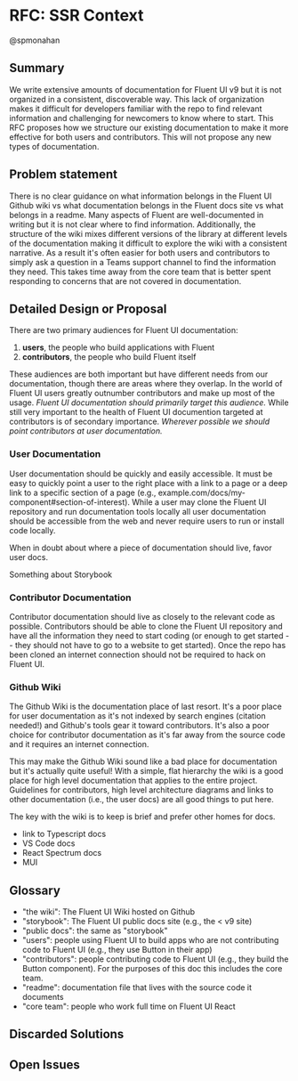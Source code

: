 # RFC: SSR Context

@spmonahan

## Summary

We write extensive amounts of documentation for Fluent UI v9 but it is not organized in a consistent, discoverable way. This lack of organization makes it difficult for developers familiar with the repo to find relevant information and challenging for newcomers to know where to start. This RFC proposes how we structure our existing documentation to make it more effective for both users and contributors. This will not propose any new types of documentation.

## Problem statement

There is no clear guidance on what information belongs in the Fluent UI Github wiki vs what documentation belongs in the Fluent docs site vs what belongs in a readme. Many aspects of Fluent are well-documented in writing but it is not clear where to find information. Additionally, the structure of the wiki mixes different versions of the library at different levels of the documentation making it difficult to explore the wiki with a consistent narrative. As a result it's often easier for both users and contributors to simply ask a question in a Teams support channel to find the information they need. This takes time away from the core team that is better spent responding to concerns that are not covered in documentation.

## Detailed Design or Proposal

There are two primary audiences for Fluent UI documentation:

1. **users**, the people who build applications with Fluent
2. **contributors**, the people who build Fluent itself

These audiences are both important but have different needs from our documentation, though there are areas where they overlap. In the world of Fluent UI users greatly outnumber contributors and make up most of the usage. _Fluent UI documentation should primarily target this audience._ While still very important to the health of Fluent UI documention targeted at contributors is of secondary importance. _Wherever possible we should point contributors at user documentation._

### User Documentation

User documentation should be quickly and easily accessible. It must be easy to quickly point a user to the right place with a link to a page or a deep link to a specific section of a page (e.g., example.com/docs/my-component#section-of-interest). While a user may clone the Fluent UI repository and run documentation tools locally all user documentation should be accessible from the web and never require users to run or install code locally.

When in doubt about where a piece of documentation should live, favor user docs.

Something about Storybook

### Contributor Documentation

Contributor documentation should live as closely to the relevant code as possible. Contributors should be able to clone the Fluent UI repository and have all the information they need to start coding (or enough to get started -- they should not have to go to a website to get started). Once the repo has been cloned an internet connection should not be required to hack on Fluent UI.

### Github Wiki

The Github Wiki is the documentation place of last resort. It's a poor place for user documentation as it's not indexed by search engines (citation needed!) and Github's tools gear it toward contributors. It's also a poor choice for contributor documentation as it's far away from the source code and it requires an internet connection.

This may make the Github Wiki sound like a bad place for documentation but it's actually quite useful! With a simple, flat hierarchy the wiki is a good place for high level documentation that applies to the entire project. Guidelines for contributors, high level architecture diagrams and links to other documentation (i.e., the user docs) are all good things to put here.

The key with the wiki is to keep is brief and prefer other homes for docs.

- link to Typescript docs
- VS Code docs
- React Spectrum docs
- MUI

## Glossary

- "the wiki": The Fluent UI Wiki hosted on Github
- "storybook": The Fluent UI public docs site (e.g., the < v9 site)
- "public docs": the same as "storybook"
- "users": people using Fluent UI to build apps who are not contributing code to Fluent UI (e.g., they use Button in their app)
- "contributors": people contributing code to Fluent UI (e.g., they build the Button component). For the purposes of this doc this includes the core team.
- "readme": documentation file that lives with the source code it documents
- "core team": people who work full time on Fluent UI React

## Discarded Solutions

## Open Issues
